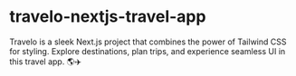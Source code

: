 # travelo-nextjs-travel-app
 Travelo is a sleek Next.js project that combines the power of Tailwind CSS for styling. Explore destinations, plan trips, and experience seamless UI in this travel app. 🌎✈️
